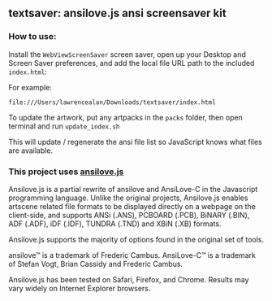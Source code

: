 ## textsaver: ansilove.js ansi screensaver kit

### How to use:

Install the <code>WebViewScreenSaver</code> screen saver, open up your Desktop and Screen Saver preferences, and add the local file URL path to the included <code>index.html</code>:

For example:

	file:///Users/lawrencealan/Downloads/textsaver/index.html


To update the artwork, put any artpacks in the <code>packs</code> folder, then open terminal and run <code>update_index.sh</code>

This will update / regenerate the ansi file list so JavaScript knows what files are available.



### This project uses <a href="https://github.com/andyherbert/ansilove.js">ansilove.js</a>
Ansilove.js is a partial rewrite of ansilove and AnsiLove-C in the Javascript programming language. Unlike the original projects, Ansilove.js enables artscene related file formats to be displayed directly on a webpage on the client-side, and supports ANSi (.ANS), PCBOARD (.PCB), BiNARY (.BIN), ADF (.ADF), iDF (.IDF), TUNDRA (.TND) and XBiN (.XB) formats.

Ansilove.js supports the majority of options found in the original set of tools.

ansilove™ is a trademark of Frederic Cambus.
AnsiLove-C™ is a trademark of Stefan Vogt, Brian Cassidy and Frederic Cambus.

Ansilove.js has been tested on Safari, Firefox, and Chrome. Results may vary widely on Internet Explorer browsers.



	